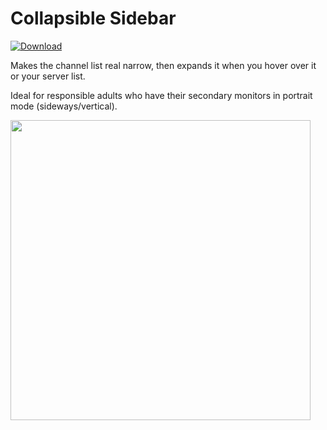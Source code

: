 # Collapsible Sidebar
 [![Download][icon]][link]

Makes the channel list real narrow, then expands it when you hover over it or your server list.

Ideal for responsible adults who have their secondary monitors in portrait mode (sideways/vertical).

<img src="https://raw.githubusercontent.com/Xyvyrianeth/BetterDiscordPlugins/main/CollapsibleSidebar/CollapsibleSidebar.gif" width=480>

[icon]: https://img.shields.io/badge/Download-Collapsible%20Sidebar-brightgreen.svg
[link]: https://betterdiscord.app/plugin/CollapsibleSidebar
